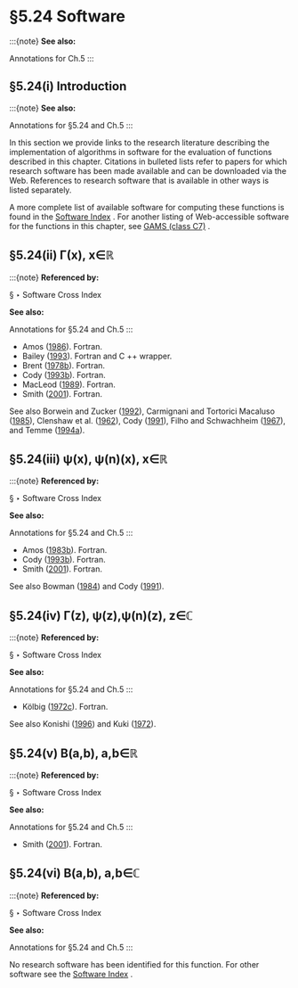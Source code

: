 # §5.24 Software

:::{note}
**See also:**

Annotations for Ch.5
:::


## §5.24(i) Introduction

:::{note}
**See also:**

Annotations for §5.24 and Ch.5
:::

In this section we provide links to the research literature describing the implementation of algorithms in software for the evaluation of functions described in this chapter. Citations in bulleted lists refer to papers for which research software has been made available and can be downloaded via the Web. References to research software that is available in other ways is listed separately.

A more complete list of available software for computing these functions is found in the [Software Index](./software/index.md) . For another listing of Web-accessible software for the functions in this chapter, see [GAMS (class C7)](https://gams.nist.gov/serve.cgi/Class/C7/) .


## §5.24(ii) Γ⁡(x), x∈ℝ

:::{note}
**Referenced by:**

§ ‣ Software Cross Index

**See also:**

Annotations for §5.24 and Ch.5
:::

* Amos ([1986](./bib/index.html#bib78 "Algorithm 644: A portable package for Bessel functions of a complex argument and nonnegative order")). Fortran.
* Bailey ([1993](./bib/B.html#bib171 "Algorithm 719: Multiprecision translation and execution of Fortran programs")). Fortran and C ++ wrapper.
* Brent ([1978b](./bib/B.html#bib345 "Algorithm 524: MP, A Fortran multiple-precision arithmetic package [A1]")). Fortran.
* Cody ([1993b](./bib/C.html#bib547 "Algorithm 715: SPECFUN – A portable FORTRAN package of special function routines and test drivers")). Fortran.
* MacLeod ([1989](./bib/M.html#bib1521 "Algorithm AS 245. A robust and reliable algorithm for the logarithm of the gamma function")). Fortran.
* Smith ([2001](./bib/S.html#bib2123 "Algorithm 814: Fortran 90 software for floating-point multiple precision arithmetic, gamma and related functions")). Fortran.

See also Borwein and Zucker ([1992](./bib/B.html#bib319 "Fast evaluation of the gamma function for small rational fractions using complete elliptic integrals of the first kind")), Carmignani and Tortorici Macaluso ([1985](./bib/C.html#bib454 "Calcolo delle funzioni speciali ⁢ Γ ( x ) , ⁢ log Γ ( x ) , ⁢ β ( x , y ) , erf ( x ) , erfc ( x ) alle alte precisioni")), Clenshaw et al. ([1962](./bib/C.html#bib527 "Algorithms for special functions. I")), Cody ([1991](./bib/C.html#bib545 "Performance evaluation of programs related to the real gamma function")), Filho and Schwachheim ([1967](./bib/F.html#bib798 "Algorithm 309. Gamma function with arbitrary precision")), and Temme ([1994a](./bib/T.html#bib2224 "A set of algorithms for the incomplete gamma functions")).


## §5.24(iii) ψ⁡(x), ψ(n)⁡(x), x∈ℝ

:::{note}
**Referenced by:**

§ ‣ Software Cross Index

**See also:**

Annotations for §5.24 and Ch.5
:::

* Amos ([1983b](./bib/index.html#bib75 "Algorithm 610. A portable FORTRAN subroutine for derivatives of the psi function")). Fortran.
* Cody ([1993b](./bib/C.html#bib547 "Algorithm 715: SPECFUN – A portable FORTRAN package of special function routines and test drivers")). Fortran.
* Smith ([2001](./bib/S.html#bib2123 "Algorithm 814: Fortran 90 software for floating-point multiple precision arithmetic, gamma and related functions")). Fortran.

See also Bowman ([1984](./bib/B.html#bib328 "Computation of the polygamma functions")) and Cody ([1991](./bib/C.html#bib545 "Performance evaluation of programs related to the real gamma function")).


## §5.24(iv) Γ⁡(z), ψ⁡(z),ψ(n)⁡(z), z∈ℂ

:::{note}
**Referenced by:**

§ ‣ Software Cross Index

**See also:**

Annotations for §5.24 and Ch.5
:::

* Kölbig ([1972c](./bib/K.html#bib1314 "Programs for computing the logarithm of the gamma function, and the digamma function, for complex argument")). Fortran.

See also Konishi ([1996](./bib/K.html#bib1320 "Calculation of complex polygamma functions")) and Kuki ([1972](./bib/K.html#bib1355 "Algorithm 421. Complex gamma function with error control")).


## §5.24(v) B⁡(a,b), a,b∈ℝ

:::{note}
**Referenced by:**

§ ‣ Software Cross Index

**See also:**

Annotations for §5.24 and Ch.5
:::

* Smith ([2001](./bib/S.html#bib2123 "Algorithm 814: Fortran 90 software for floating-point multiple precision arithmetic, gamma and related functions")). Fortran.


## §5.24(vi) B⁡(a,b), a,b∈ℂ

:::{note}
**Referenced by:**

§ ‣ Software Cross Index

**See also:**

Annotations for §5.24 and Ch.5
:::

No research software has been identified for this function. For other software see the [Software Index](./software/index.md) .
